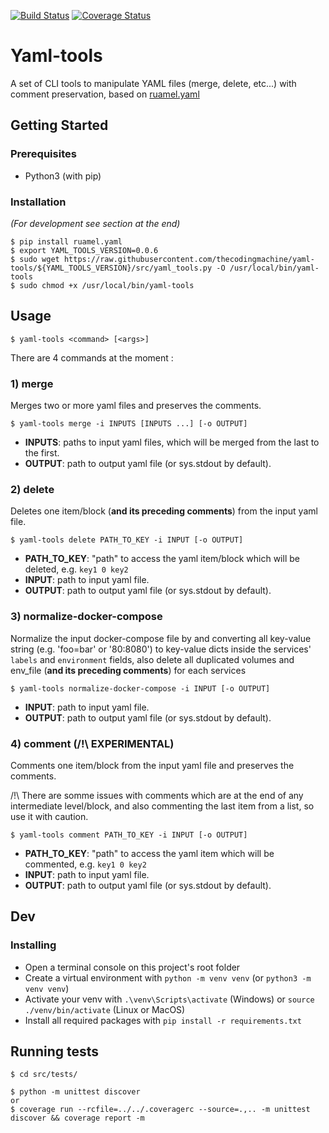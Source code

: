 [![Build Status](https://travis-ci.org/thecodingmachine/yaml-tools.svg?branch=master)](https://travis-ci.org/thecodingmachine/yaml-tools)
[![Coverage Status](https://coveralls.io/repos/github/thecodingmachine/yaml-tools/badge.svg?branch=master)](https://coveralls.io/github/thecodingmachine/yaml-tools?branch=master)

# Yaml-tools

A set of CLI tools to manipulate YAML files (merge, delete, etc...) with comment preservation, based on [ruamel.yaml](http://yaml.readthedocs.io/en/latest/) 

## Getting Started

### Prerequisites
- Python3 (with pip)

### Installation
*(For development see section at the end)*
```
$ pip install ruamel.yaml
$ export YAML_TOOLS_VERSION=0.0.6
$ sudo wget https://raw.githubusercontent.com/thecodingmachine/yaml-tools/${YAML_TOOLS_VERSION}/src/yaml_tools.py -O /usr/local/bin/yaml-tools
$ sudo chmod +x /usr/local/bin/yaml-tools
```

## Usage
```
$ yaml-tools <command> [<args>] 
```

There are 4 commands at the moment :

### 1) merge
Merges two or more yaml files and preserves the comments.
```
$ yaml-tools merge -i INPUTS [INPUTS ...] [-o OUTPUT]
```
- **INPUTS**: paths to input yaml files, which will be merged from the last to the first.
- **OUTPUT**: path to output yaml file (or sys.stdout by default).

### 2) delete
Deletes one item/block (**and its preceding comments**) from the input yaml file.
```
$ yaml-tools delete PATH_TO_KEY -i INPUT [-o OUTPUT]
```
- **PATH_TO_KEY**: "path" to access the yaml item/block which will be deleted, e.g. `key1 0 key2`
- **INPUT**: path to input yaml file.
- **OUTPUT**: path to output yaml file (or sys.stdout by default).

### 3) normalize-docker-compose
Normalize the input docker-compose file by and converting all key-value string (e.g. 'foo=bar' or '80:8080') 
to key-value dicts inside the services' `labels` and `environment` fields,
also delete all duplicated volumes and env_file (**and its preceding comments**) for each services
```
$ yaml-tools normalize-docker-compose -i INPUT [-o OUTPUT]
```
- **INPUT**: path to input yaml file.
- **OUTPUT**: path to output yaml file (or sys.stdout by default).

### 4) comment (/!\ EXPERIMENTAL)
Comments one item/block from the input yaml file and preserves the comments.

/!\ There are somme issues with comments which are at the end of any intermediate level/block, 
and also commenting the last item from a list, so use it with caution.
```
$ yaml-tools comment PATH_TO_KEY -i INPUT [-o OUTPUT]
```
- **PATH_TO_KEY**: "path" to access the yaml item which will be commented, e.g. `key1 0 key2`
- **INPUT**: path to input yaml file.
- **OUTPUT**: path to output yaml file (or sys.stdout by default).

## Dev

### Installing
- Open a terminal console on this project's root folder
- Create a virtual environment with `python -m venv venv` (or `python3 -m venv venv`)
- Activate your venv with `.\venv\Scripts\activate` (Windows) or `source ./venv/bin/activate` (Linux or MacOS)
- Install all required packages with `pip install -r requirements.txt`

## Running tests
```
$ cd src/tests/

$ python -m unittest discover 
or
$ coverage run --rcfile=../../.coveragerc --source=.,.. -m unittest discover && coverage report -m
```
##
